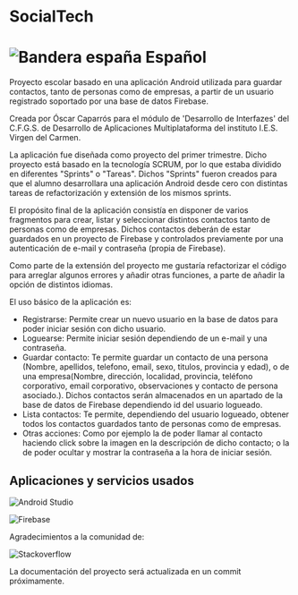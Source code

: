 ﻿# SocialTech

![Bandera españa](http://www.stiftsgymnasium-melk.org/nawi/Physik/Team-Physik/files/stacks-image-3e7032f.png) Español 
==================


Proyecto escolar basado en una aplicación Android utilizada para guardar contactos, tanto de personas como de empresas, a partir de un usuario registrado soportado por una base de datos Firebase.

Creada por Óscar Caparrós para el módulo de 'Desarrollo de Interfazes' del C.F.G.S. de Desarrollo de
 Aplicaciones Multiplataforma del instituto I.E.S. Virgen del Carmen.
 
 La aplicación fue diseñada como proyecto del primer trimestre. Dicho proyecto está basado en la tecnología SCRUM, por lo que estaba dividido en diferentes "Sprints" o "Tareas". Dichos "Sprints" fueron creados para que el alumno desarrollara una aplicación Android desde cero con distintas tareas de refactorización y extensión de los mismos sprints.

El propósito final de la aplicación consistía en disponer de varios fragmentos para crear, listar y seleccionar distintos contactos tanto de personas como de empresas. Dichos contactos deberán de estar guardados en un proyecto de Firebase y controlados previamente por una autenticación de e-mail y contraseña (propia de Firebase).

Como parte de la extensión del proyecto me gustaría refactorizar el código para arreglar algunos errores y añadir otras funciones, a parte de añadir la opción de distintos idiomas.
 
 El uso básico de la aplicación es:
 
 - Registrarse: Permite crear un nuevo usuario en la base de datos para poder iniciar sesión con dicho usuario.
 - Loguearse: Permite iniciar sesión dependiendo de un e-mail y una contraseña.
 - Guardar contacto: Te permite guardar un contacto de una persona (Nombre, apellidos, telefono, email, sexo, titulos, provincia y edad), o de una empresa(Nombre, dirección, localidad, provincia, teléfono corporativo,
email corporativo, observaciones y contacto de persona asociado.). Dichos contactos serán almacenados en un apartado de la base de datos de Firebase dependiendo id del usuario logueado.
 - Lista contactos: Te permite, dependiendo del usuario logueado, obtener todos los contactos guardados tanto de personas como de empresas.
 - Otras acciones: Como por ejemplo la de poder llamar al contacto haciendo click sobre la imagen en la descripción de dicho contacto; o la de poder ocultar y mostrar la contraseña a la hora de iniciar sesión.
 
 
 Aplicaciones y servicios usados
 -------------------------------------------
 ![Android Studio](https://3.bp.blogspot.com/-BVQ36vhFc0I/VsOpgnJmD-I/AAAAAAAAAFk/Z4BOOKmbxJ4/s1600/banner.PNG) 
 
 ![Firebase](https://media.licdn.com/mpr/mpr/AAEAAQAAAAAAAAuEAAAAJDllZmUxNmM0LTZiMWEtNGFiNi04ZTUwLTI5ZTcxOGFjZWNhMA.png)
 
 Agradecimientos a la comunidad de:
 
 ![Stackoverflow](https://upload.wikimedia.org/wikipedia/ro/f/f7/Stack_Overflow_logo.png)

 La documentación del proyecto será actualizada en un commit próximamente.
 

